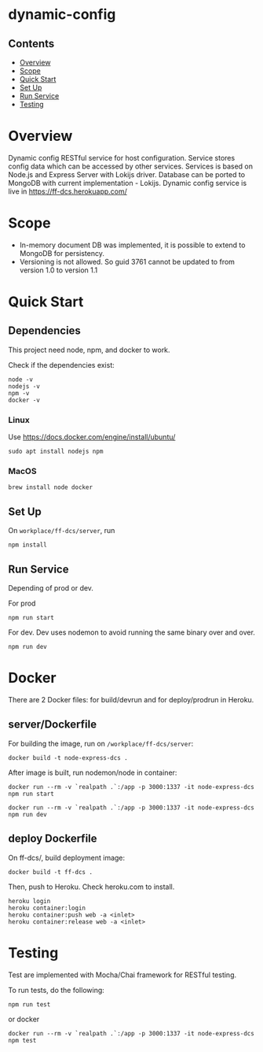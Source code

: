 # dynamic-config

## Contents

* [Overview](#overview)
* [Scope](#scope)
* [Quick Start](#quick-start)
* [Set Up](#set-up)
* [Run Service](#run-service)
* [Testing](#testing)


# Overview
Dynamic config RESTful service for host configuration. Service stores config data which can be accessed by other services. Services is based on Node.js and Express Server with Lokijs driver. Database can be ported to MongoDB with current implementation - Lokijs.
Dynamic config service is live in https://ff-dcs.herokuapp.com/

# Scope

- In-memory document DB was implemented, it is possible to extend to MongoDB for persistency.
- Versioning is not allowed. So guid 3761 cannot be updated to from version 1.0 to version 1.1

# Quick Start

## Dependencies

This project need node, npm, and docker to work.

Check if the dependencies exist:
```
node -v
nodejs -v
npm -v
docker -v
```

### Linux

Use https://docs.docker.com/engine/install/ubuntu/
```
sudo apt install nodejs npm
```

### MacOS

```
brew install node docker
```

## Set Up 

On `workplace/ff-dcs/server`, run

```
npm install
```

## Run Service

Depending of prod or dev.

For prod

```
npm run start
```

For dev. Dev uses nodemon to avoid running the same binary over and over.

```
npm run dev 
```

# Docker

There are 2 Docker files: for build/devrun and for deploy/prodrun in Heroku.

## server/Dockerfile

For building the image, run on `/workplace/ff-dcs/server`:
```
docker build -t node-express-dcs .
```

After image is built, run nodemon/node in container:
```
docker run --rm -v `realpath .`:/app -p 3000:1337 -it node-express-dcs npm run start
```

```
docker run --rm -v `realpath .`:/app -p 3000:1337 -it node-express-dcs npm run dev 
```

## deploy Dockerfile

On ff-dcs/, build deployment image:

```
docker build -t ff-dcs .
```

Then, push to Heroku. Check heroku.com to install.

```
heroku login
heroku container:login
heroku container:push web -a <inlet>
heroku container:release web -a <inlet>
```

# Testing

Test are implemented with Mocha/Chai framework for RESTful testing.

To run tests, do the following:

```
npm run test
```

or docker 

```
docker run --rm -v `realpath .`:/app -p 3000:1337 -it node-express-dcs npm test 
```

